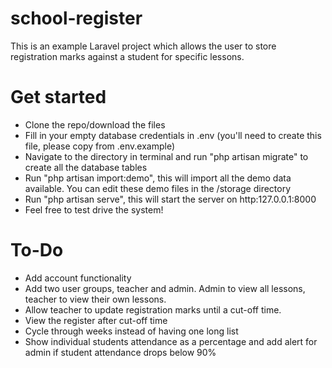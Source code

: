 # school-register

This is an example Laravel project which allows the user to store registration marks against a student for specific lessons.

# Get started

* Clone the repo/download the files
* Fill in your empty database credentials in .env (you'll need to create this file, please copy from .env.example)
* Navigate to the directory in terminal and run "php artisan migrate" to create all the database tables
* Run "php artisan import:demo", this will import all the demo data available. You can edit these demo files in the /storage directory
* Run "php artisan serve", this will start the server on http:127.0.0.1:8000
* Feel free to test drive the system!

# To-Do

* Add account functionality
* Add two user groups, teacher and admin. Admin to view all lessons, teacher to view their own lessons.
* Allow teacher to update registration marks until a cut-off time.
* View the register after cut-off time
* Cycle through weeks instead of having one long list
* Show individual students attendance as a percentage and add alert for admin if student attendance drops below 90%
